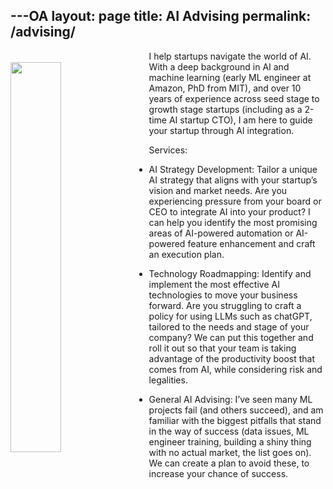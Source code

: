 ---OA
layout: page
title: AI Advising
permalink: /advising/
---
<img style="float: left; margin-top: 18px; margin-right: 20px; width:40%;" src="/images/diana_wlp.jpg"/>

I help startups navigate the world of AI. With a deep background in AI and machine learning (early ML engineer at Amazon, PhD from MIT), and over 10 years of experience across seed stage to growth stage startups (including as a 2-time AI startup CTO), I am here to guide your startup through AI integration.

Services:
* AI Strategy Development: Tailor a unique AI strategy that aligns with your startup’s vision and market needs. Are you experiencing pressure from your board or CEO to integrate AI into your product? I can help you identify the most promising areas of AI-powered automation or AI-powered feature enhancement and craft an execution plan. 

* Technology Roadmapping: Identify and implement the most effective AI technologies to move your business forward. Are you struggling to craft a policy for using LLMs such as chatGPT, tailored to the needs and stage of your company? We can put this together and roll it out so that your team is taking advantage of the productivity boost that comes from AI, while considering risk and legalities.

* General AI Advising: I’ve seen many ML projects fail (and others succeed), and am familiar with the biggest pitfalls that stand in the way of success (data issues, ML engineer training, building a shiny thing with no actual market, the list goes on). We can create a plan to avoid these, to increase your chance of success.
